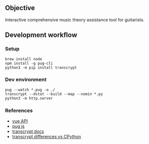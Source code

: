 ## Objective

Interactive comprehensive music theory assistance tool for guitarists.

## Development workflow

### Setup

    brew install node
    npm install -g pug-cli
    python3 -m pip install transcrypt

### Dev environment

    pug --watch *.pug -o ./
    transcrypt --dstat --build --map --nomin *.py
    python3 -m http.server

### References

  - [vue API](https://vuejs.org/v2/api/)
  - [pug js](https://pugjs.org/language/attributes.html)
  - [transcrypt docs](http://www.transcrypt.org/docs/html/index.html)
  - [transcrypt differences vs CPython](http://www.transcrypt.org/docs/html/differences_cpython.html)
